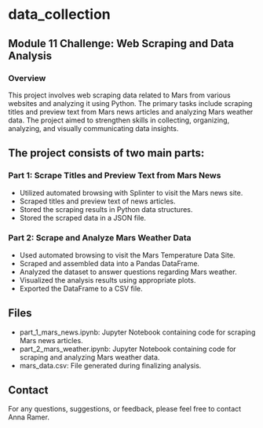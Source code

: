 # data_collection
## Module 11 Challenge: Web Scraping and Data Analysis
### Overview
This project involves web scraping data related to Mars from various websites and analyzing it using Python. The primary tasks include scraping titles and preview text from Mars news articles and analyzing Mars weather data. The project aimed to strengthen skills in collecting, organizing, analyzing, and visually communicating data insights.

## The project consists of two main parts:

### Part 1: Scrape Titles and Preview Text from Mars News

- Utilized automated browsing with Splinter to visit the Mars news site.
- Scraped titles and preview text of news articles.
- Stored the scraping results in Python data structures.
- Stored the scraped data in a JSON file.

### Part 2: Scrape and Analyze Mars Weather Data

- Used automated browsing to visit the Mars Temperature Data Site.
- Scraped and assembled data into a Pandas DataFrame.
- Analyzed the dataset to answer questions regarding Mars weather.
- Visualized the analysis results using appropriate plots.
- Exported the DataFrame to a CSV file.

## Files
- part_1_mars_news.ipynb: Jupyter Notebook containing code for scraping Mars news articles.
- part_2_mars_weather.ipynb: Jupyter Notebook containing code for scraping and analyzing Mars weather data.
- mars_data.csv: File generated during finalizing analysis.


## Contact
For any questions, suggestions, or feedback, please feel free to contact Anna Ramer.


